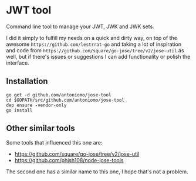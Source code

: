 # JWT tool

Command line tool to manage your JWT, JWK and JWK sets.

I did it simply to fulfill my needs on a quick and dirty way, on top of the
awesome `https://github.com/lestrrat-go` and taking a lot of inspiration and
code from `https://github.com/square/go-jose/tree/v2/jose-util` as well, but if
there's issues or suggestions I can add functionality or polish the interface.

## Installation

```
go get -d github.com/antoniomo/jose-tool
cd $GOPATH/src/github.com/antoniomo/jose-tool
dep ensure -vendor-only
go install
```

## Other similar tools

Some tools that influenced this one are:

- https://github.com/square/go-jose/tree/v2/jose-util
- https://github.com/phish108/node-jose-tools

The second one has a similar name to this one, I hope that's not a problem.
